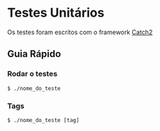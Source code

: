 # Testes Unitários
Os testes foram escritos com o framework [Catch2](https://github.com/catchorg/Catch2)

## Guia Rápido
### Rodar o testes
```
$ ./nome_do_teste
```

### Tags
```
$ ./nome_do_teste [tag]
```

